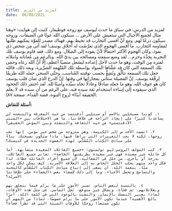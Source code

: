 ```yaml
---
title:  لمزيد من الدرس
date:  06/08/2021
---
```


لمزيد من الدرس: في سياق ما حدث ليوسف مع زوجة فوطيفار، كتبت إلن هوايت: «وهنا مثال لجميع الأجيال التي ستعيش على الأرض ... سيكون الله عونًا في الضيقات، وروحه سيكون درعًا لهم. ومع أنَّ أقسى التجارب قد تحيط بهم، فهناك مصدر للقوَّة يمكنهم طلبها لمقاومة التجارب. ما أقسى الهجوم الذي تعرَّضَت له أخلاق يوسف! لقد أتى مِن شخص ذي نفوذ، وكان الهجوم الأكثر احتمالًا لأنْ يقوده إلى الضلال. ومع ذلك، فقد قاوم يوسف تلك التجربة بِحِدَّة وحزم... لقد وضع سمعته ومصالحه بين يديّ الله. وبالرغم مِن مُعاناته وابتلائه لفترة مِن الوقت، وهو ما حدث لأجل إعداده ليشغل منصبًا أعظم، إلَّا أنَّ الله رعاه وحمى تلك السمعة التي كان قد غشَّاها السواد بواسطة تلك المُتَّهِمة الشرِّيرة، وبعد ذلك، فالله جعل تلك السمعة تتألَّق وتُشِعُّ بحسب توقيته المُناسب. وحتَّى السجن جعله الله طريقًا لِرِفْعَة يوسف. إنَّ الفضيلة ستأتي بمجازاتها في وقتها. إنَّ الدرع الذي صان قلب يوسف كان هو خوف الله، وهو ما جعله صادقًا وعادلًا تجاه سيِّده وأمينًا لله. لقد احتقر ذلك الجحود الذي سيقوده إلى إساءة استخدام ثقة سيده فيه، على الرغم من أن سيده قد لا يعلم الحقيقة أبدًا» (روح النبوة، قصة الفداء، صفحة ٨٧).

**أسئلة للنقاش:**

`١. كوننا مسيحيّين بالاسم أو سبتيّين أدفنتست من حيث المعرفة والتنشئة لن يساعدنا كثيرًا على إيجاد الراحة في علاقاتنا. ما هي الاختلافات بين «السبتي الأدفنتستي» من حيث الثقافة والتنشئة وبين المؤمن الحقيقي؟`

`٢. انضمت الأخت س إلى الكنيسة. وهي متزوجة من شخص غير مؤمن. إنها تحب زوجها، لكنه لا يحب التغييرات التي يراها فيها. ماذا ستكون نصيحتك، بناءً على مبادئ الكِتَاب المُقَدَّس، لهذه العضوة الجديدة في كنيستك؟`

`٣. كتب المؤلف الروسي ليو تولستوي: «جميع العائلات السعيدة متشابهة. أما كل عائلة غير سعيدة فهي غير سعيدة بطريقتها الخاصة». تعاني جميع العائلات، بدرجة أو بأخرى، من خلل في الفعالية، لأن جميع أفراد العائلة خطاة، لذا فكل واحد منهم يجلب الخلل الخاص به إلى العلاقة الأسرية. كيف يمكن لكل واحد منّا، بنعمة الله، أن يسعى إلى إتباع مبادئ الكِتَاب المُقَدَّس كالمحبة والتسامح وتحمل الأعباء، وما إلى ذلك لإضفاء بعض «الشفاء» على علاقاتنا الأُسريّة؟`

`٤. بالنسبة لبعض الناس، تسير الأمور على ما يرام فيما يتعلق بهم وبعلائلاتهم. ثم فجأة، وبشكل غير متوقع، تَحِلّ المآسي. في مثل هذه الأوقات، لماذا يعتبر التمسك بالإيمان، والتشبث بالوعود التي في كلمة الله، أمرًا بالغ الأهمية؟ عندما تكون الأمور على ما يرام خصوصًا، لماذا من المهم أن تكون مستعدًا روحيًّا للأوقات السيئة التي قد تطرأ فجأة؟`